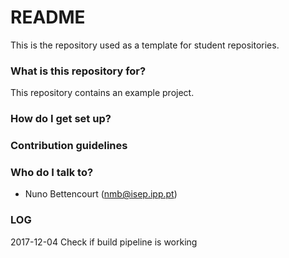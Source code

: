 # README #

This is the repository used as a template for student repositories.

### What is this repository for? ###

This repository contains an example project.

### How do I get set up? ###

### Contribution guidelines ###

### Who do I talk to? ###

* Nuno Bettencourt (nmb@isep.ipp.pt)

### LOG ###
2017-12-04 Check if build pipeline is working